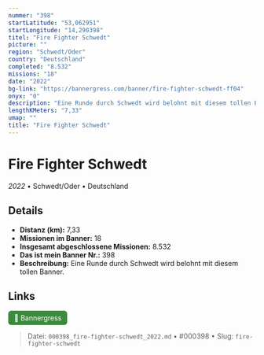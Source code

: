 ```yaml
---
nummer: "398"
startLatitude: "53,062951"
startLongitude: "14,290398"
titel: "Fire Fighter Schwedt"
picture: ""
region: "Schwedt/Oder"
country: "Deutschland"
completed: "8.532"
missions: "18"
date: "2022"
bg-link: "https://bannergress.com/banner/fire-fighter-schwedt-ff04"
onyx: "0"
description: "Eine Runde durch Schwedt wird belohnt mit diesem tollen Banner."
lengthKMeters: "7,33"
umap: ""
title: "Fire Fighter Schwedt"
---
```

# Fire Fighter Schwedt

*2022* • Schwedt/Oder • Deutschland



## Details
- **Distanz (km):** 7,33
- **Missionen im Banner:** 18
- **Insgesamt abgeschlossene Missionen:** 8.532
- **Das ist mein Banner Nr.:** 398
- **Beschreibung:** Eine Runde durch Schwedt wird belohnt mit diesem tollen Banner.


## Links
<div style="margin-top: 0.5em;">
<a href="https://bannergress.com/banner/fire-fighter-schwedt-ff04" target="_blank" style="display:inline-block;margin-right:8px;padding:6px 12px;background-color:#3c8b3c;color:white;text-decoration:none;border-radius:6px;">🔗 Bannergress</a>

</div>


> Datei: `000398_fire-fighter-schwedt_2022.md` • #000398 • Slug: `fire-fighter-schwedt`
